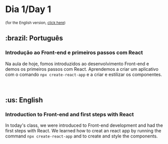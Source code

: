 # Dia 1/Day 1

<small>(for the English version, <a href="#en">click here</a>)</small>

<h2>:brazil: Português</h2>
<h3>Introdução ao Front-end e primeiros passos com React</h3>
<p>Na aula de hoje, fomos introduzidos ao desenvolvimento Front-end e demos os primeiros passos com React. Aprendemos a criar um aplicativo com o comando <code>npx create-react-app</code> e a criar e estilizar os componentes.</p>
<br>

<h2 id="en">:us: English</h2>
<h3>Introduction to Front-end and first steps with React</h3>
<p>In today's class, we were introduced to Front-end development and had the first steps with React. We learned how to creat an react app by running the command <code>npx create-react-app</code> and to create and style the components.</p>
